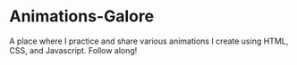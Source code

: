 # Animations-Galore
A place where I practice and share various animations I create using HTML, CSS, and Javascript. Follow along!
